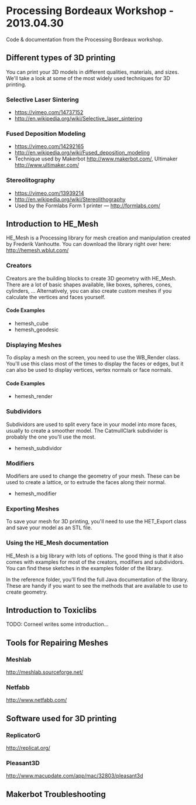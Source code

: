 # Processing Bordeaux Workshop - 2013.04.30

Code &amp; documentation from the Processing Bordeaux workshop.

## Different types of 3D printing

You can print your 3D models in different qualities, materials, and sizes. We'll take a look at some of the most widely used techniques for 3D printing.

### Selective Laser Sintering

* https://vimeo.com/14737152
* http://en.wikipedia.org/wiki/Selective_laser_sintering

### Fused Deposition Modeling

* https://vimeo.com/14292165
* http://en.wikipedia.org/wiki/Fused_deposition_modeling
* Technique used by Makerbot http://www.makerbot.com/, Ultimaker http://www.ultimaker.com/

### Stereolitography

* https://vimeo.com/13939214
* http://en.wikipedia.org/wiki/Stereolithography
* Used by the Formlabs Form 1 printer — http://formlabs.com/

## Introduction to HE_Mesh

HE_Mesh is a Processing library for mesh creation and manipulation created by Frederik Vanhoutte. You can download the library right over here: http://hemesh.wblut.com/

### Creators

Creators are the building blocks to create 3D geometry with HE_Mesh. There are a lot of basic shapes available, like boxes, spheres, cones, cylinders, … Alternatively, you can also create custom meshes if you calculate the vertices and faces yourself.

#### Code Examples

* hemesh_cube
* hemesh_geodesic

### Displaying Meshes

To display a mesh on the screen, you need to use the WB_Render class. You'll use this class most of the times to display the faces or edges, but it can also be used to display vertices, vertex normals or face normals.

#### Code Examples

* hemesh_render

### Subdividors

Subdividors are used to split every face in your model into more faces, usually to create a smoother model. The CatmullClark subdivider is probably the one you'll use the most.

* hemesh_subdividor

### Modifiers

Modifiers are used to change the geometry of your mesh. These can be used to create a lattice, or to extrude the faces along their normal.

* hemesh_modifier

### Exporting Meshes

To save your mesh for 3D printing, you'll need to use the HET_Export class and save your model as an STL file.

### Using the HE_Mesh documentation

HE_Mesh is a big library with lots of options. The good thing is that it also comes with examples for most of the creators, modifiers and subdividors. You can find these sketches in the examples folder of the library.

In the reference folder, you'll find the full Java documentation of the library. These are handy if you want to see the methods that are available to use to create geometry.

## Introduction to Toxiclibs

TODO: Corneel writes some introduction...


## Tools for Repairing Meshes

### Meshlab

http://meshlab.sourceforge.net/

### Netfabb

http://www.netfabb.com/


## Software used for 3D printing

### ReplicatorG
http://replicat.org/

### Pleasant3D
http://www.macupdate.com/app/mac/32803/pleasant3d

## Makerbot Troubleshooting



